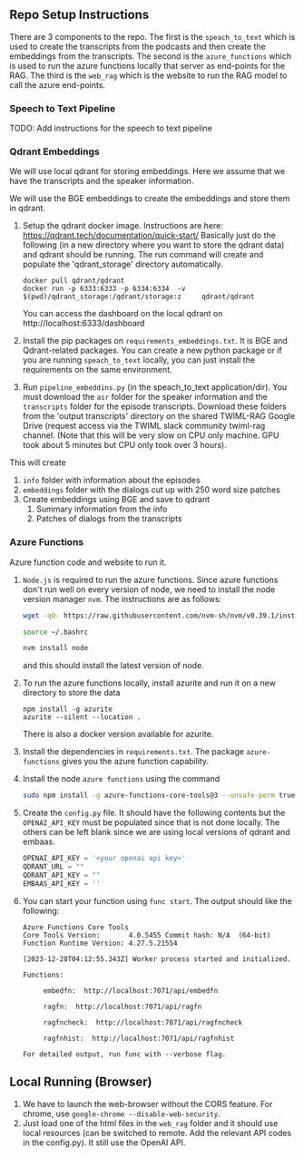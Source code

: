 
## Repo Setup Instructions

There are 3 components to the repo. The first is the `speach_to_text`  which is used to create the transcripts from the podcasts and then create the embeddings from the transcripts. The second is the `azure_functions` which is used to run the azure functions locally that server as end-points for the RAG. The third is the `web_rag` which is the website to run the RAG model to call the azure end-points.

### Speech to Text Pipeline

TODO: Add instructions for the speech to text pipeline

### Qdrant Embeddings

We will use local qdrant for storing embeddings. Here we assume that we have the transcripts and the speaker information. 

We will use the BGE embeddings to create the embeddings and store them in qdrant.

1. Setup the qdrant docker image. Instructions are here: https://qdrant.tech/documentation/quick-start/
Basically just do the following (in a new directory where you want to store the qdrant data) and qdrant should be running. The run command will create and populate the 'qdrant_storage' directory automatically.
   ```
   docker pull qdrant/qdrant
   docker run -p 6333:6333 -p 6334:6334  -v $(pwd)/qdrant_storage:/qdrant/storage:z     qdrant/qdrant
   ```
   You can access the dashboard on the local qdrant on http://localhost:6333/dashboard

1. Install the pip packages on `requirements_embeddings.txt`. It is BGE and Qdrant-related packages. You can create a new python package or if you are running `speach_to_text` locally, you can just install the requirements on the same environment.

1. Run `pipeline_embeddins.py` (in the speach_to_text application/dir). You must download the `asr` folder for the speaker information and the `transcripts` folder for the episode transcripts. Download these folders from the 'output transcripts' directory on the shared TWIML-RAG Google Drive (request access via the TWIML slack community twiml-rag channel. (Note that this will be very slow on CPU only machine. GPU took about 5 minutes but CPU only took over 3 hours).

This will create
1. `info` folder with information about the episodes
2. `embeddings` folder with the dialogs cut up with 250 word size patches
3. Create embeddings using BGE and save to qdrant
   1.   Summary information from the info
   2. Patches of dialogs from the transcripts

### Azure Functions

Azure function code and website to run it.

1. `Node.js` is required to run the azure functions. Since azure functions don't run well on every version of node, we need to install the node version manager `nvm`. The instructions are as follows:
   ```bash
   wget -qO- https://raw.githubusercontent.com/nvm-sh/nvm/v0.39.1/install.sh | bash
   
   source ~/.bashrc
   
   nvm install node
   ```
   and this should install the latest version of node.

1. To run the azure functions locally, install azurite and run it on a new directory to store the data
   ```
   npm install -g azurite
   azurite --silent --location .
   ``` 
   There is also a docker version available for azurite.
1. Install the dependencies in `requirements.txt`. The package `azure-functions` gives you the azure function capability.
1. Install the node `azure functions` using the command
   ```bash
   sudo npm install -g azure-functions-core-tools@3 --unsafe-perm true
   ```
1. Create the `config.py` file. It should have the following contents but the `OPENAI_API_KEY` must be populated since that is not done locally. The others can be left blank since we are using local versions of qdrant and embaas.
   ```python
   OPENAI_API_KEY = '<your openai api key>'
   QDRANT_URL = ""
   QDRANT_API_KEY = ""
   EMBAAS_API_KEY = ''
   ```
1. You can start your function using `func start`. The output should like the following:
   ```
   Azure Functions Core Tools
   Core Tools Version:       4.0.5455 Commit hash: N/A  (64-bit)
   Function Runtime Version: 4.27.5.21554
   
   [2023-12-28T04:12:55.343Z] Worker process started and initialized.
   
   Functions:

        embedfn:  http://localhost:7071/api/embedfn

        ragfn:  http://localhost:7071/api/ragfn

        ragfncheck:  http://localhost:7071/api/ragfncheck

        ragfnhist:  http://localhost:7071/api/ragfnhist

   For detailed output, run func with --verbose flag.
   ```

## Local Running (Browser)

1. We have to launch the web-browser without the CORS feature. For chrome, use `google-chrome --disable-web-security`.
2. Just load one of the html files in the `web_rag` folder and it should use local resources (can be switched to remote. Add the relevant API codes in the config.py). It still use the OpenAI API. 

